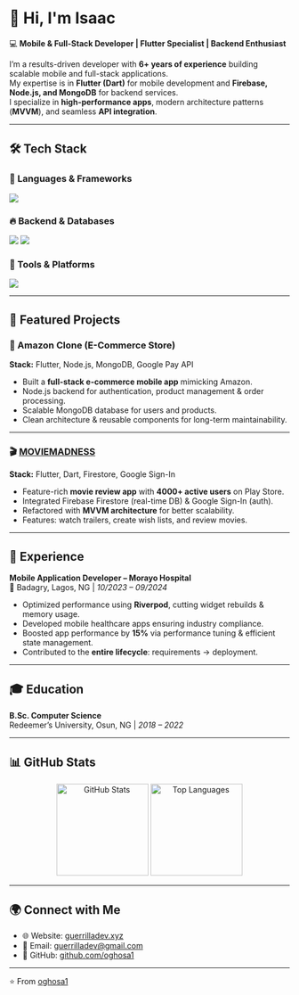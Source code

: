 # 👋 Hi, I'm Isaac  

💻 **Mobile & Full-Stack Developer | Flutter Specialist | Backend Enthusiast**  

I’m a results-driven developer with **6+ years of experience** building scalable mobile and full-stack applications.  
My expertise is in **Flutter (Dart)** for mobile development and **Firebase, Node.js, and MongoDB** for backend services.  
I specialize in **high-performance apps**, modern architecture patterns (**MVVM**), and seamless **API integration**.  

---

## 🛠️ Tech Stack  

### 🚀 Languages & Frameworks  
<p>
  <img src="https://skillicons.dev/icons?i=dart,flutter,kotlin,java,js,nodejs,express" />
</p>

### 🔥 Backend & Databases  
<p>
  <img src="https://skillicons.dev/icons?i=firebase,mongodb,postgres,mysql,supabase" />
  <img src="https://img.shields.io/badge/Appwrite-F02E65?logo=appwrite&logoColor=white" />
</p>

### 🧰 Tools & Platforms  
<p>
  <img src="https://skillicons.dev/icons?i=git,github,vscode,androidstudio,webstorm,linux" />
</p>

---

## 📂 Featured Projects  

### 🛒 Amazon Clone (E-Commerce Store)  
**Stack:** Flutter, Node.js, MongoDB, Google Pay API  
- Built a **full-stack e-commerce mobile app** mimicking Amazon.  
- Node.js backend for authentication, product management & order processing.  
- Scalable MongoDB database for users and products.  
- Clean architecture & reusable components for long-term maintainability.  

---

### 🎬 [MOVIEMADNESS](https://play.google.com/store/apps/details?id=com.moviemadness.app)  
**Stack:** Flutter, Dart, Firestore, Google Sign-In  
- Feature-rich **movie review app** with **4000+ active users** on Play Store.  
- Integrated Firebase Firestore (real-time DB) & Google Sign-In (auth).  
- Refactored with **MVVM architecture** for better scalability.  
- Features: watch trailers, create wish lists, and review movies.  

---

## 💼 Experience  

**Mobile Application Developer – Morayo Hospital**  
📍 Badagry, Lagos, NG | *10/2023 – 09/2024*  
- Optimized performance using **Riverpod**, cutting widget rebuilds & memory usage.  
- Developed mobile healthcare apps ensuring industry compliance.  
- Boosted app performance by **15%** via performance tuning & efficient state management.  
- Contributed to the **entire lifecycle**: requirements → deployment.  

---

## 🎓 Education  

**B.Sc. Computer Science**  
Redeemer’s University, Osun, NG | *2018 – 2022*  

---

## 📊 GitHub Stats  

<p align="center">
  <img src="https://github-readme-stats.vercel.app/api?username=oghosa1&show_icons=true&theme=radical" alt="GitHub Stats" height="165"/>
  <img src="https://github-readme-stats.vercel.app/api/top-langs/?username=oghosa1&layout=compact&theme=radical" alt="Top Languages" height="165"/>
</p>  

---

## 🌍 Connect with Me  

- 🌐 Website: [guerrilladev.xyz](https://guerrilladev.xyz)  
- 📧 Email: [guerrilladev@gmail.com](mailto:guerrilladev@gmail.com)  
- 🐙 GitHub: [github.com/oghosa1](https://github.com/oghosa1)  

---

⭐️ From [oghosa1](https://github.com/oghosa1)